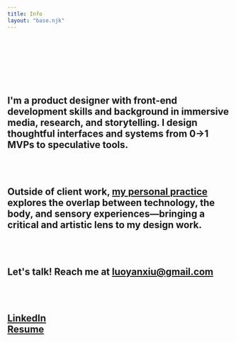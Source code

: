 ```yaml
---
title: Info
layout: "base.njk"
---
```

<br><br>
<br><br>
<br><br>

## I'm a product designer with front-end development skills and background in immersive media, research, and storytelling. I design thoughtful interfaces and systems from 0→1 MVPs to speculative tools.
<br><br>

<!-- ## I've worked with early-stage startups, research labs, and mission-driven teams to bring digital experiences to life—often building from scratch while contributing to both UX strategy and visual design.
<br><br> -->

## Outside of client work, [my personal practice](http://www.luoyanxiu.com/) explores the overlap between technology, the body, and sensory experiences—bringing a critical and artistic lens to my design work.
<br><br>

## Let's talk! Reach me at [luoyanxiu@gmail.com](mailto:luoyanxiu@gmail.com)
<br><br>

## [LinkedIn](https://www.linkedin.com/in/yanxiu-ally-luo/)<br>[Resume](https://drive.google.com/file/d/1MAOrubqZ94tfT6vyMBZil1GMNm0IVt-V/view?usp=sharing)


<br>
